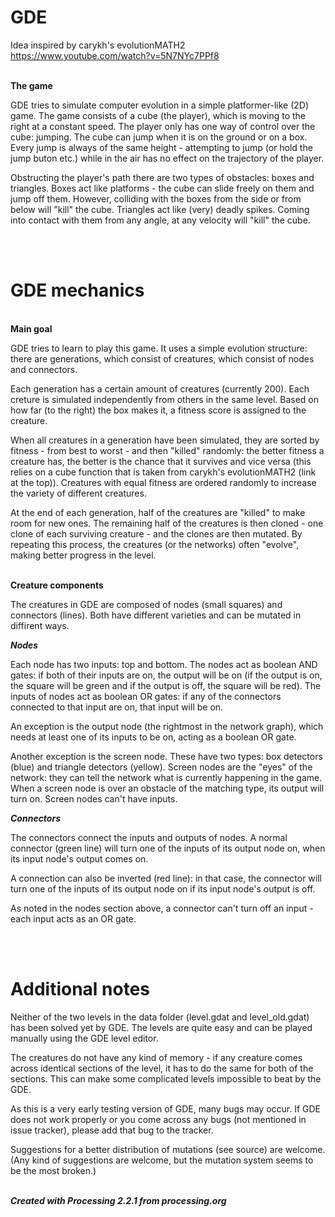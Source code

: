 # GDE

Idea inspired by carykh's evolutionMATH2 https://www.youtube.com/watch?v=5N7NYc7PPf8

<br><b>The game</b></br>

<p>GDE tries to simulate computer evolution in a simple platformer-like (2D) game. The game consists of a cube (the player), which is moving to the right at a constant speed. The player only has one way of control over the cube: jumping. The cube can jump when it is on the ground or on a box. Every jump is always of the same height - attempting to jump (or hold the jump buton etc.) while in the air has no effect on the trajectory of the player.</p>

<p>Obstructing the player's path there are two types of obstacles: boxes and triangles. Boxes act like platforms - the cube can slide freely on them and jump off them. However, colliding with the boxes from the side or from below will "kill" the cube. Triangles act like (very) deadly spikes. Coming into contact with them from any angle, at any velocity will "kill" the cube.</p>
<br></br>


# GDE mechanics

<br><b>Main goal</b></br>

<p>GDE tries to learn to play this game. It uses a simple evolution structure: there are generations, which consist of creatures, which consist of nodes and connectors.</p>
<p>Each generation has a certain amount of creatures (currently 200). Each creture is simulated independently from others in the same level. Based on how far (to the right) the  box makes it, a fitness score is assigned to the creature.</p>
<p>When all creatures in a generation have been simulated, they are sorted by fitness - from best to worst - and then "killed" randomly: the better fitness a creature has, the better is the chance that it survives and vice versa (this relies on a cube function that is taken from carykh's evolutionMATH2 (link at the top)). Creatures with equal fitness are ordered randomly to increase the variety of different creatures.</p>
<p>At the end of each generation, half of the creatures are "killed" to make room for new ones. The remaining half of the creatures is then cloned - one clone of each surviving creature - and the clones are then mutated. By repeating this process, the creatures (or the networks) often "evolve", making better progress in the level.</p>

<br><b>Creature components</b></br>

<p>The creatures in GDE are composed of nodes (small squares) and connectors (lines). Both have different varieties and can be mutated in diffirent ways.</p>

<b><i>Nodes</i></b>

<p>Each node has two inputs: top and bottom. The nodes act as boolean AND gates: if both of their inputs are on, the output will be on (if the output is on, the square will be green and if the output is off, the square will be red). The inputs of nodes act as boolean OR gates: if any of the connectors connected to that input are on, that input will be on.</p>
<p>An exception is the output node (the rightmost in the network graph), which needs at least one of its inputs to be on, acting as a boolean OR gate.</p>
<p>Another exception is the screen node. These have two types: box detectors (blue) and triangle detectors (yellow). Screen nodes are the "eyes" of the network: they can tell the network what is currently happening in the game. When a screen node is over an obstacle of the matching type, its output will turn on. Screen nodes can't have inputs.</p>

<b><i>Connectors</i></b>

<p>The connectors connect the inputs and outputs of nodes. A normal connector (green line) will turn one of the inputs of its output node on, when its input node's output comes on.</p>
<p>A connection can also be inverted (red line): in that case, the connector will turn one of the inputs of its output node on if its input node's output is off.</p>
<p>As noted in the nodes section above, a connector can't turn off an input - each input acts as an OR gate.</p>
<br></br>

# Additional notes

<p>Neither of the two levels in the data folder (level.gdat and level_old.gdat) has been solved yet by GDE. The levels are quite easy and can be played manually using the GDE level editor.</p>

<p>The creatures do not have any kind of memory - if any creature comes across identical sections of the level, it has to do the same for both of the sections. This can make some complicated levels impossible to beat by the GDE.</p>

<p>As this is a very early testing version of GDE, many bugs may occur. If GDE does not work properly or you come across any bugs (not mentioned in issue tracker), please add that bug to the tracker.</p>

<p>Suggestions for a better distribution of mutations (see source) are welcome. (Any kind of suggestions are welcome, but the mutation system seems to be the most broken.)</p>

<br><b><i>Created with Processing 2.2.1 from processing.org</i></b></br>
